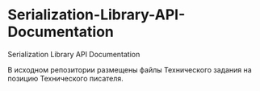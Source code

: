 # Serialization-Library-API-Documentation
Serialization Library API Documentation

В исходном репозитории размещены файлы Технического задания на позицию Технического писателя.
